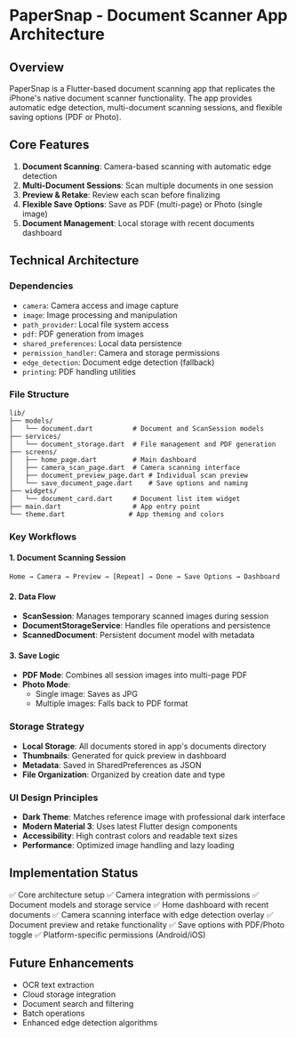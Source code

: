 # PaperSnap - Document Scanner App Architecture

## Overview
PaperSnap is a Flutter-based document scanning app that replicates the iPhone's native document scanner functionality. The app provides automatic edge detection, multi-document scanning sessions, and flexible saving options (PDF or Photo).

## Core Features
1. **Document Scanning**: Camera-based scanning with automatic edge detection
2. **Multi-Document Sessions**: Scan multiple documents in one session
3. **Preview & Retake**: Review each scan before finalizing
4. **Flexible Save Options**: Save as PDF (multi-page) or Photo (single image)
5. **Document Management**: Local storage with recent documents dashboard

## Technical Architecture

### Dependencies
- `camera`: Camera access and image capture
- `image`: Image processing and manipulation
- `path_provider`: Local file system access
- `pdf`: PDF generation from images
- `shared_preferences`: Local data persistence
- `permission_handler`: Camera and storage permissions
- `edge_detection`: Document edge detection (fallback)
- `printing`: PDF handling utilities

### File Structure
```
lib/
├── models/
│   └── document.dart          # Document and ScanSession models
├── services/
│   └── document_storage.dart  # File management and PDF generation
├── screens/
│   ├── home_page.dart         # Main dashboard
│   ├── camera_scan_page.dart  # Camera scanning interface
│   ├── document_preview_page.dart # Individual scan preview
│   └── save_document_page.dart    # Save options and naming
├── widgets/
│   └── document_card.dart     # Document list item widget
├── main.dart                  # App entry point
└── theme.dart                # App theming and colors
```

### Key Workflows

#### 1. Document Scanning Session
```
Home → Camera → Preview → [Repeat] → Done → Save Options → Dashboard
```

#### 2. Data Flow
- **ScanSession**: Manages temporary scanned images during session
- **DocumentStorageService**: Handles file operations and persistence
- **ScannedDocument**: Persistent document model with metadata

#### 3. Save Logic
- **PDF Mode**: Combines all session images into multi-page PDF
- **Photo Mode**: 
  - Single image: Saves as JPG
  - Multiple images: Falls back to PDF format

### Storage Strategy
- **Local Storage**: All documents stored in app's documents directory
- **Thumbnails**: Generated for quick preview in dashboard
- **Metadata**: Saved in SharedPreferences as JSON
- **File Organization**: Organized by creation date and type

### UI Design Principles
- **Dark Theme**: Matches reference image with professional dark interface
- **Modern Material 3**: Uses latest Flutter design components
- **Accessibility**: High contrast colors and readable text sizes
- **Performance**: Optimized image handling and lazy loading

## Implementation Status
✅ Core architecture setup
✅ Camera integration with permissions
✅ Document models and storage service
✅ Home dashboard with recent documents
✅ Camera scanning interface with edge detection overlay
✅ Document preview and retake functionality
✅ Save options with PDF/Photo toggle
✅ Platform-specific permissions (Android/iOS)

## Future Enhancements
- OCR text extraction
- Cloud storage integration
- Document search and filtering
- Batch operations
- Enhanced edge detection algorithms
